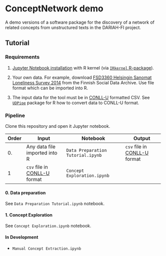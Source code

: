 # ConceptNetwork demo

A demo versions of a software package for the discovery of a network of related concepts from unstructured texts in the DARIAH-FI project.

## Tutorial

### Requirements

1. [Jupyter Notebook installation](https://jupyter.org/install) with R kernel (via [`IRkernel` R-package](https://github.com/IRkernel/IRkernel)).

2. Your own data. For example, download [FSD3360 Helsingin Sanomat Loneliness Survey 2014](https://services.fsd.tuni.fi/catalogue/FSD3360?tab=description&lang=en&study_language=en) from the Finnish Social Data Archive. Use file format which can be imported into R.

3. The input data for the tool must be in [CONLL-U](https://universaldependencies.org/format.html) formatted CSV. See [`UDPipe`](https://cran.r-project.org/web/packages/udpipe/index.html) package for R how to convert data to CONLL-U format.

### Pipeline 

Clone this repository and open it Jupyter notebook.

| Order 	| Input                                                                         	| Notebook                 	| Output                                                                        	|
|-------	|-------------------------------------------------------------------------------	|--------------------------	|-------------------------------------------------------------------------------	|
| 0.    	| Any data file imported into R                                                 	| `Data Preparation Tutorial.ipynb` 	| `csv` file in [CONLL-U](https://universaldependencies.org/format.html) format 	|
| 1     	| `csv` file in [CONLL-U](https://universaldependencies.org/format.html) format 	| `Concept Exploration.ipynb` 	|                                                                               	|


#### 0. Data preparation

See `Data Preparation Tutorial.ipynb` notebook.

#### 1. Concept Exploration

See  `Concept Exploration.ipynb` notebook.


#### In Development

- `Manual Concept Extraction.ipynb`

